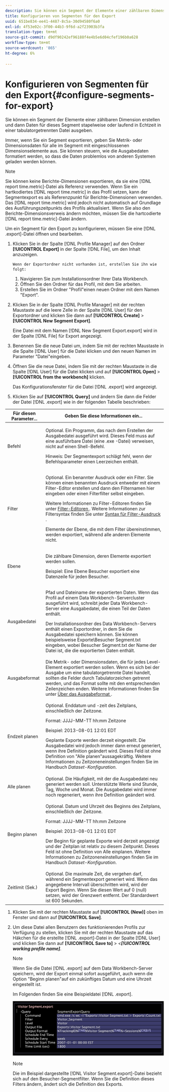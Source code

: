 ```yaml
---
description: Sie können ein Segment der Elemente einer zählbaren Dimension erstellen und dann Daten für dieses Segment stapelweise oder laufend in Echtzeit in einer tabulatorgetrennten Datei ausgeben.
title: Konfigurieren von Segmenten für den Export
uuid: 651be834-ee41-4487-8c5a-30d94580f6a0
exl-id: 4f53e02c-3f00-44b3-9f6d-a2f23903b3fa
translation-type: tm+mt
source-git-commit: d9df90242ef96188f4e4b5e6d04cfef196b0a628
workflow-type: tm+mt
source-wordcount: '865'
ht-degree: 6%

---
```


# Konfigurieren von Segmenten für den Export{#configure-segments-for-export}

Sie können ein Segment der Elemente einer zählbaren Dimension erstellen und dann Daten für dieses Segment stapelweise oder laufend in Echtzeit in einer tabulatorgetrennten Datei ausgeben.

Immer, wenn Sie ein Segment exportieren, geben Sie Metrik- oder Dimensionsdaten für alle im Segment mit eingeschlossenen Dimensionselemente aus. Sie können steuern, wie die Ausgabedaten formatiert werden, so dass die Daten problemlos von anderen Systemen geladen werden können.

>[!NOTE]
>
>Sie können keine Berichte-Dimensionen exportieren, da sie eine [!DNL report time.metric]-Datei als Referenz verwenden. Wenn Sie ein hartkodiertes [!DNL report time.metric] in das Profil setzen, kann der Segmentexport es als Referenzpunkt für Berichte-Dimensionen verwenden. Das [!DNL report time.metric] wird jedoch nicht automatisch auf Grundlage des Ausführungszeitpunkts des Profils aktualisiert. Wenn Sie also den Berichte-Dimensionsverweis ändern möchten, müssen Sie die hartcodierte [!DNL report time.metric]-Datei ändern.

Um ein Segment für den Export zu konfigurieren, müssen Sie eine [!DNL .export]-Datei öffnen und bearbeiten.

1. Klicken Sie in der Spalte [!DNL Profile Manager] auf den Ordner **[!UICONTROL Export]** in der Spalte [!DNL File], um den Inhalt anzuzeigen.

       Wenn der Exportordner nicht vorhanden ist, erstellen Sie ihn wie folgt:
   
   1. Navigieren Sie zum Installationsordner Ihrer Data Workbench.
   1. Öffnen Sie den Ordner für das Profil, mit dem Sie arbeiten.
   1. Erstellen Sie im Ordner &quot;Profil&quot;einen neuen Ordner mit dem Namen &quot;Export&quot;.

1. Klicken Sie in der Spalte [!DNL Profile Manager] mit der rechten Maustaste auf die leere Zelle in der Spalte [!DNL User] für den Exportordner und klicken Sie dann auf **[!UICONTROL Create]** > **[!UICONTROL New Segment Export]**.

   Eine Datei mit dem Namen [!DNL New Segment Export.export] wird in der Spalte [!DNL File] für Export angezeigt.

1. Benennen Sie die neue Datei um, indem Sie mit der rechten Maustaste in die Spalte [!DNL User] für die Datei klicken und den neuen Namen im Parameter &quot;Datei&quot;eingeben.
1. Öffnen Sie die neue Datei, indem Sie mit der rechten Maustaste in die Spalte [!DNL User] für die Datei klicken und auf **[!UICONTROL Open]** > **[!UICONTROL from the workbench]** klicken.

   Das Konfigurationsfenster für die Datei [!DNL .export] wird angezeigt.

1. Klicken Sie auf **[!UICONTROL Query]** und ändern Sie dann die Felder der Datei [!DNL .export] wie in der folgenden Tabelle beschrieben:

<table id="table_C2EC8FCD3FA04DE78D2CADFA3F7FD8E3"> 
 <thead> 
  <tr> 
   <th colname="col1" class="entry"> Für diesen Parameter... </th> 
   <th colname="col2" class="entry"> Geben Sie diese Informationen ein... </th> 
  </tr> 
 </thead>
 <tbody> 
  <tr> 
   <td colname="col1"> Befehl </td> 
   <td colname="col2"> <p>Optional. Ein Programm, das nach dem Erstellen der Ausgabedatei ausgeführt wird. Dieses Feld muss auf eine ausführbare Datei (eine <span class="filepath"> .exe </span>-Datei) verweisen, nicht auf einen Shell-Befehl. </p> <p>Hinweis:  Der Segmentexport schlägt fehl, wenn der Befehlsparameter einen Leerzeichen enthält. </p> </td> 
  </tr> 
  <tr> 
   <td colname="col1"> Filter </td> 
   <td colname="col2"> <p>Optional. Ein benannter Ausdruck oder ein Filter. Sie können einen benannten Ausdruck entweder mit einem Filter-Editor erstellen und dann den Filternamen hier eingeben oder einen Filterfilter selbst eingeben. </p> <p>Weitere Informationen zu Filter-Editoren finden Sie unter <a href="../../../home/c-get-started/c-analysis-vis/c-filter-editors/c-filter-editors.md#concept-2f343ecbed8240f18b0c1f1eccef11e3"> Filter-Editoren </a>. Weitere Informationen zur Filtersyntax finden Sie unter <a href="../../../home/c-get-started/c-qry-lang-syntx/c-syntx-fltr-exp.md#concept-72f2563f809747a2a3cff7ec72462a15"> Syntax für Filter-Ausdruck </a>. </p> <p>Elemente der Ebene, die mit dem Filter übereinstimmen, werden exportiert, während alle anderen Elemente nicht. </p> </td> 
  </tr> 
  <tr> 
   <td colname="col1"> Ebene </td> 
   <td colname="col2"> <p>Die zählbare Dimension, deren Elemente exportiert werden sollen. </p> <p>Beispiel: Eine Ebene Besucher exportiert eine Datenzeile für jeden Besucher. </p> </td> 
  </tr> 
  <tr> 
   <td colname="col1"> Ausgabedatei </td> 
   <td colname="col2"> <p>Pfad und Dateiname der exportierten Daten. Wenn das Profil auf einem Data Workbench-Servercluster ausgeführt wird, schreibt jeder Data Workbench-Server eine Ausgabedatei, die einen Teil der Daten enthält. </p> <p>Der Installationsordner des Data Workbench-Servers enthält einen Exportordner, in dem Sie die Ausgabedatei speichern können. Sie können beispielsweise <span class="filepath"> Exporte\Besucher Segment.txt </span> eingeben, wobei <span class="filepath"> Besucher Segment.txt </span> der Name der Datei ist, die die exportierten Daten enthält. </p> </td> 
  </tr> 
  <tr> 
   <td colname="col1"> Ausgabeformat </td> 
   <td colname="col2"> Die Metrik- oder Dimensionsdaten, die für jedes Level-Element exportiert werden sollen. Wenn es sich bei der Ausgabe um eine tabulatorgetrennte Datei handelt, sollten die Felder durch Tabulatorzeichen getrennt werden, und das Format sollte mit den entsprechenden Zeilenzeichen enden. Weitere Informationen finden Sie unter <a href="../../../home/c-get-started/c-exp-data-seg-exp/c-abt-otpt-frmt.md#concept-ac7e24d1374a4b418365db7cc98c361e"> Über das Ausgabeformat </a>. </td> 
  </tr> 
  <tr> 
   <td colname="col1"> Endzeit planen </td> 
   <td colname="col2"> <p>Optional. Enddatum und -zeit des Zeitplans, einschließlich der Zeitzone. </p> <p>Format: JJJJ-MM-TT hh:mm Zeitzone </p> <p>Beispiel: 2013-08-01 12:01 EDT </p> <p>Geplante Exporte werden derzeit eingestellt. Die Ausgabedatei wird jedoch immer dann erneut generiert, wenn ihre Definition geändert wird. Dieses Feld ist ohne Definition von "Alle planen"aussagekräftig. Weitere Informationen zu Zeitzoneneinstellungen finden Sie im Handbuch <i>Dataset-Konfiguration</i>. </p> </td> 
  </tr> 
  <tr> 
   <td colname="col1"> Alle planen </td> 
   <td colname="col2"> Optional. Die Häufigkeit, mit der die Ausgabedatei neu generiert werden soll. Unterstützte Werte sind Stunde, Tag, Woche und Monat. Die Ausgabedatei wird immer noch regeneriert, wenn ihre Definition geändert wird. </td> 
  </tr> 
  <tr> 
   <td colname="col1"> Beginn planen </td> 
   <td colname="col2"> <p>Optional. Datum und Uhrzeit des Beginns des Zeitplans, einschließlich der Zeitzone. </p> <p>Format: JJJJ-MM-TT hh:mm Zeitzone </p> <p>Beispiel: 2013-08-01 12:01 EDT </p> <p>Der Beginn für geplante Exporte wird derzeit angezeigt und der Zeitplan ist relativ zu diesem Zeitpunkt. Dieses Feld ist ohne Definition von <span class="wintitle"> Alle </span> einplanen. Weitere Informationen zu Zeitzoneneinstellungen finden Sie im Handbuch <i>Dataset-Konfiguration</i>. </p> </td> 
  </tr> 
  <tr> 
   <td colname="col1"> Zeitlimit (Sek.) </td> 
   <td colname="col2"> Optional. Die maximale Zeit, die vergehen darf, während ein Segmentexport generiert wird. Wenn das angegebene Intervall überschritten wird, wird der Export Beginn. Wenn Sie diesen Wert auf 0 (null) setzen, wird der Grenzwert entfernt. Der Standardwert ist 600 Sekunden. </td> 
  </tr> 
 </tbody> 
</table>

1. Klicken Sie mit der rechten Maustaste auf **[!UICONTROL (New)]** oben im Fenster und dann auf **[!UICONTROL Save]**.
1. Um diese Datei allen Benutzern des funktionierenden Profils zur Verfügung zu stellen, klicken Sie mit der rechten Maustaste auf das Häkchen für die erstellte [!DNL .export]-Datei in der Spalte [!DNL User] und klicken Sie dann auf **[!UICONTROL Save to]** > *&lt;**[!UICONTROL working profile name]***.

   >[!NOTE]
   >
   >Wenn Sie die Datei [!DNL .export] auf dem Data Workbench-Server speichern, wird der Export einmal sofort ausgeführt, auch wenn die Option &quot;Beginn planen&quot;auf ein zukünftiges Datum und eine Uhrzeit eingestellt ist.

   Im Folgenden finden Sie eine Beispieldatei [!DNL .export].

   ![](assets/vis_Segment_Export_File.png)

   >[!NOTE]
   >
   >Die im Beispiel dargestellte [!DNL Visitor Segment.export]-Datei bezieht sich auf den Besucher-Segmentfilter. Wenn Sie die Definition dieses Filters ändern, ändert sich die Definition des Exports.
